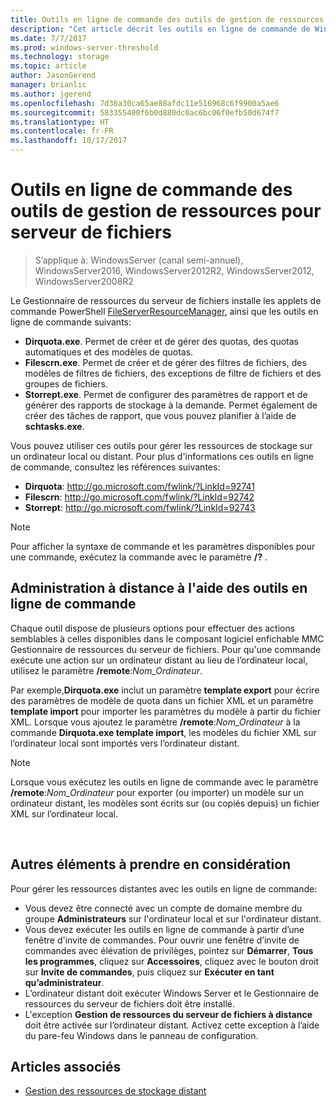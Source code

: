 ```yaml
---
title: Outils en ligne de commande des outils de gestion de ressources pour serveur de fichiers
description: "Cet article décrit les outils en ligne de commande de Windows Server2016"
ms.date: 7/7/2017
ms.prod: windows-server-threshold
ms.technology: storage
ms.topic: article
author: JasonGerend
manager: brianlic
ms.author: jgerend
ms.openlocfilehash: 7d36a30ca65ae88afdc11e516968c6f9900a5ae6
ms.sourcegitcommit: 583355400f6b0d880dc0ac6bc06f0efb50d674f7
ms.translationtype: HT
ms.contentlocale: fr-FR
ms.lasthandoff: 10/17/2017
---
```

# <a name="file-server-resource-manager-command-line-tools"></a>Outils en ligne de commande des outils de gestion de ressources pour serveur de fichiers

> S’applique à: WindowsServer (canal semi-annuel), WindowsServer2016, WindowsServer2012R2, WindowsServer2012, WindowsServer2008R2

Le Gestionnaire de ressources du serveur de fichiers installe les applets de commande PowerShell [FileServerResourceManager](https://technet.microsoft.com/itpro/powershell/windows/fileserverresourcemanager/fileserverresourcemanager), ainsi que les outils en ligne de commande suivants:

-   **Dirquota.exe**. Permet de créer et de gérer des quotas, des quotas automatiques et des modèles de quotas.
-   **Filescrn.exe**. Permet de créer et de gérer des filtres de fichiers, des modèles de filtres de fichiers, des exceptions de filtre de fichiers et des groupes de fichiers.
-   **Storrept.exe**. Permet de configurer des paramètres de rapport et de générer des rapports de stockage à la demande. Permet également de créer des tâches de rapport, que vous pouvez planifier à l’aide de **schtasks.exe**.

Vous pouvez utiliser ces outils pour gérer les ressources de stockage sur un ordinateur local ou distant. Pour plus d'informations ces outils en ligne de commande, consultez les références suivantes:

-   **Dirquota**: <http://go.microsoft.com/fwlink/?LinkId=92741>
-   **Filescrn**: <http://go.microsoft.com/fwlink/?LinkId=92742>
-   **Storrept**: <http://go.microsoft.com/fwlink/?LinkId=92743>


> [!Note]
> Pour afficher la syntaxe de commande et les paramètres disponibles pour une commande, exécutez la commande avec le paramètre <strong>/?</strong> .


## <a name="remote-management-using-the-command-line-tools"></a>Administration à distance à l'aide des outils en ligne de commande

Chaque outil dispose de plusieurs options pour effectuer des actions semblables à celles disponibles dans le composant logiciel enfichable MMC Gestionnaire de ressources du serveur de fichiers. Pour qu'une commande exécute une action sur un ordinateur distant au lieu de l’ordinateur local, utilisez le paramètre **/remote**:*Nom_Ordinateur*.

Par exemple,**Dirquota.exe** inclut un paramètre **template export** pour écrire des paramètres de modèle de quota dans un fichier XML et un paramètre **template import** pour importer les paramètres du modèle à partir du fichier XML. Lorsque vous ajoutez le paramètre **/remote**:*Nom_Ordinateur* à la commande **Dirquota.exe template import**, les modèles du fichier XML sur l’ordinateur local sont importés vers l’ordinateur distant.

> [!Note]
> Lorsque vous exécutez les outils en ligne de commande avec le paramètre **/remote**:<em>Nom_Ordinateur</em> pour exporter (ou importer) un modèle sur un ordinateur distant, les modèles sont écrits sur (ou copiés depuis) un fichier XML sur l’ordinateur local.

<br />

## <a name="additional-considerations"></a>Autres éléments à prendre en considération 

Pour gérer les ressources distantes avec les outils en ligne de commande:

-   Vous devez être connecté avec un compte de domaine membre du groupe **Administrateurs** sur l'ordinateur local et sur l'ordinateur distant.
-   Vous devez exécuter les outils en ligne de commande à partir d’une fenêtre d'invite de commandes. Pour ouvrir une fenêtre d’invite de commandes avec élévation de privilèges, pointez sur **Démarrer**, **Tous les programmes**, cliquez sur **Accessoires**, cliquez avec le bouton droit sur **Invite de commandes**, puis cliquez sur **Exécuter en tant qu’administrateur**.
-   L’ordinateur distant doit exécuter Windows Server et le Gestionnaire de ressources du serveur de fichiers doit être installé.
-   L'exception **Gestion de ressources du serveur de fichiers à distance** doit être activée sur l’ordinateur distant. Activez cette exception à l’aide du pare-feu Windows dans le panneau de configuration.


## <a name="see-also"></a>Articles associés

-   [Gestion des ressources de stockage distant](managing-remote-storage-resources.md)